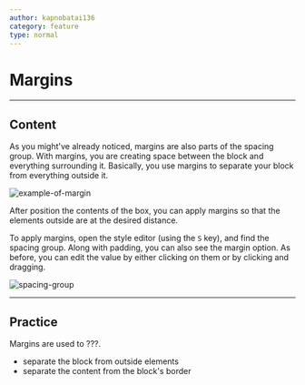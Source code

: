 ```yaml
---
author: kapnobatai136
category: feature
type: normal
---
```


# Margins


---

## Content

As you might've already noticed, margins are also parts of the spacing group. With margins, you are creating space between the block and everything surrounding it. Basically, you use margins to separate your block from everything outside it.

![example-of-margin](https://img.enkipro.com/4b0358e89fda089a5e38d5740ab996ac.png)

After position the contents of the box, you can apply margins so that the elements outside are at the desired distance.

To apply margins, open the style editor (using the `S` key), and find the spacing group. Along with padding, you can also see the margin option. As before, you can edit the value by either clicking on them or by clicking and dragging.

![spacing-group](https://img.enkipro.com/3f04159d0b8f2e3995044e6a09d792d9.png)


---

## Practice

Margins are used to ???.

- separate the block from outside elements
- separate the content from the block's border
